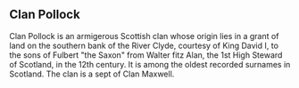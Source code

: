 ## Clan Pollock

Clan Pollock is an armigerous Scottish clan whose origin lies in a grant of land on the southern bank of the River Clyde, courtesy of King David I, to the sons of Fulbert "the Saxon" from Walter fitz Alan, the 1st High Steward of Scotland, in the 12th century. It is among the oldest recorded surnames in Scotland. The clan is a sept of Clan Maxwell.

